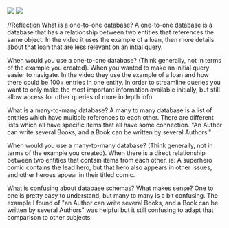 <img src ='../imgs/gameschema.png'>
<img src ='../imgs/lists.png'>

//Reflection
What is a one-to-one database?
A one-to-one database is a database that has a relationship between two entities that references the same object.  In the video it uses the example of a loan, then more details about that loan that are less relevant on an intial query.

When would you use a one-to-one database? (Think generally, not in terms of the example you created).
When you wanted to make an initial query easier to navigate.  In the video they use the example of a loan and how there could be 100+ entries in one entity.  In order to streamline queries you want to only make the most important information available initially, but still allow access for other queries of more indepth info.

What is a many-to-many database?
A many to many database is a list of entities which have multiple references to each other.  There are different lists which all have specific items that all have some connection.  "An Author can write several Books, and a Book can be written by several Authors."

When would you use a many-to-many database? (Think generally, not in terms of the example you created).
When there is a direct relationship between two entities that contain items from each other.  ie: A superhero comic contains the lead hero, but that hero also appears in other issues, and other heroes appear in their titled comic.

What is confusing about database schemas? What makes sense?
One to one is pretty easy to understand, but many to many is a bit confusing.  The example I found of "an Author can write several Books, and a Book can be written by several Authors" was helpful but it still confusing to adapt that comparison to other subjects.